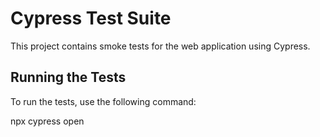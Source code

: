 # Cypress Test Suite 

This project contains smoke tests for the web application using Cypress. 

## Running the Tests 

To run the tests, use the following command: 

npx cypress open
